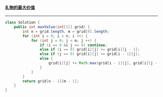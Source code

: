 #### <a href="https://leetcode.cn/problems/li-wu-de-zui-da-jie-zhi-lcof/">礼物的最大价值</a>

------------------

```java
class Solution {
    public int maxValue(int[][] grid) {
        int n = grid.length, m = grid[0].length;
        for (int i = 0; i < n; i ++) {
            for (int j = 0; j < m; j ++) {
                if (i == 0 && j == 0) continue;
                else if (i == 0) grid[i][j] += grid[i][j - 1];
                else if (j == 0) grid[i][j] += grid[i - 1][j];
                else {
                    grid[i][j] += Math.max(grid[i - 1][j], grid[i][j - 1]);
                }
            }
        }
        return grid[n - 1][m - 1];
    }
}
```

